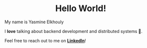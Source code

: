 <h1 align="center">Hello World!</h1>

<p>My name is Yasmine Elkhouly</p>
<p>I <strong>love</strong> talking about backend development and distributed systems 🧠. </p>

<p>Feel free to reach out to me on <a href="https://www.linkedin.com/in/yasmine-elkhouly/" target="_blank"><strong>LinkedIn</strong></a>!</p>
